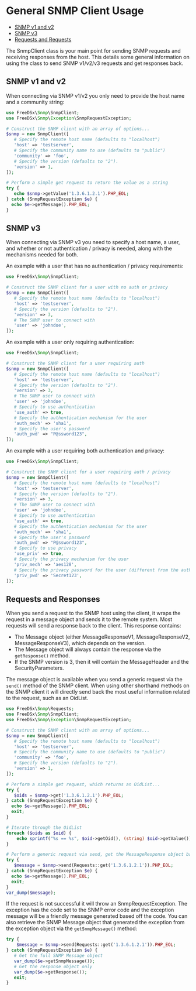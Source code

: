 General SNMP Client Usage
===================

* [SNMP v1 and v2](#snmp-v1-and-v2)
* [SNMP v3](#snmp-v3)
* [Requests and Requests](#requests-and-responses)

The SnmpClient class is your main point for sending SNMP requests and receiving responses from the host. This details
some general information on using the class to send SNMP v1/v2/v3 requests and get responses back.

## SNMP v1 and v2

When connecting via SNMP v1/v2 you only need to provide the host name and a community string:

```php
use FreeDSx\Snmp\SnmpClient;
use FreeDSx\Snmp\Exception\SnmpRequestException;

# Construct the SNMP client with an array of options...
$snmp = new SnmpClient([
   # Specify the remote host name (defaults to "localhost")
   'host' => 'testserver',
   # Specify the community name to use (defaults to "public")
   'community' => 'foo',
   # Specify the version (defaults to "2").
   'version' => 1,
]);

# Perform a simple get request to return the value as a string
try {
   echo $snmp->getValue('1.3.6.1.2.1').PHP_EOL;
} catch (SnmpRequestException $e) {
  echo $e->getMessage().PHP_EOL;
}
```

## SNMP v3

When connecting via SNMP v3 you need to specify a host name, a user, and whether or not authentication / privacy is
needed, along with the mechanisms needed for both.

An example with a user that has no authentication / privacy requirements:

```php
use FreeDSx\Snmp\SnmpClient;

# Construct the SNMP client for a user with no auth or privacy
$snmp = new SnmpClient([
   # Specify the remote host name (defaults to "localhost")
   'host' => 'testserver',
   # Specify the version (defaults to "2").
   'version' => 3,
   # The SNMP user to connect with
   'user' => 'johndoe',
]);
```

An example with a user only requiring authentication:

```php
use FreeDSx\Snmp\SnmpClient;

# Construct the SNMP client for a user requiring auth
$snmp = new SnmpClient([
   # Specify the remote host name (defaults to "localhost")
   'host' => 'testserver',
   # Specify the version (defaults to "2").
   'version' => 3,
   # The SNMP user to connect with
   'user' => 'johndoe',
   # Specify to use authentication
   'use_auth' => true,
   # Specify the authentication mechanism for the user
   'auth_mech' => 'sha1',
   # Specify the user's password
   'auth_pwd' => "P@ssword123",
]);
```

An example with a user requiring both authentication and privacy:

```php
use FreeDSx\Snmp\SnmpClient;

# Construct the SNMP client for a user requiring auth / privacy
$snmp = new SnmpClient([
   # Specify the remote host name (defaults to "localhost")
   'host' => 'testserver',
   # Specify the version (defaults to "2").
   'version' => 3,
   # The SNMP user to connect with
   'user' => 'johndoe',
   # Specify to use authentication
   'use_auth' => true,
   # Specify the authentication mechanism for the user
   'auth_mech' => 'sha1',
   # Specify the user's password
   'auth_pwd' => "P@ssword123",
   # Specify to use privacy
   'use_priv' => true,
   # Specify the privacy mechanism for the user
   'priv_mech' => 'aes128',
   # Specify the privacy password for the user (different from the authentication password)
   'priv_pwd' => 'Secret123',
]);
```

## Requests and Responses

When you send a request to the SNMP host using the client, it wraps the request in a message object and sends it to the
remote system. Most requests will send a response back to the client. This response contains:

* The Message object (either MessageResponseV1, MessageResponseV2, MessageResponseV3), which depends on the version.
* The Message object will always contain the response via the `getResponse()` method.
* If the SNMP version is 3, then it will contain the MessageHeader and the SecurityParameters.

The message object is available when you send a generic request via the `send()` method of the SNMP client. When using
other shorthand methods on the SNMP client it will directly send back the most useful information related to the request,
such as an OidList.

```php
use FreeDSx\Snmp\Requests;
use FreeDSx\Snmp\SnmpClient;
use FreeDSx\Snmp\Exception\SnmpRequestException;

# Construct the SNMP client with an array of options...
$snmp = new SnmpClient([
   # Specify the remote host name (defaults to "localhost")
   'host' => 'testserver',
   # Specify the community name to use (defaults to "public")
   'community' => 'foo',
   # Specify the version (defaults to "2").
   'version' => 1,
]);

# Perform a simple get request, which returns an OidList...
try {
   $oids = $snmp->get('1.3.6.1.2.1').PHP_EOL;
} catch (SnmpRequestException $e) {
  echo $e->getMessage().PHP_EOL;
  exit;
}

# Iterate through the OidList
foreach ($oids as $oid) {
    echo sprintf("%s == %s", $oid->getOid(), (string) $oid->getValue()).PHP_EOL;
}

# Perform a generic request via send, get the MessageResponse object back
try {
   $message = $snmp->send(Requests::get('1.3.6.1.2.1')).PHP_EOL;
} catch (SnmpRequestException $e) {
  echo $e->getMessage().PHP_EOL;
  exit;
}
var_dump($message);
```

If the request is not successful it will throw an SnmpRequestException. The exception has the code set to the SNMP error
code and the exception message will be a friendly message generated based off the code. You can also retrieve the SNMP
Message object that generated the exception from the exception object via the `getSnmpMessage()` method:

```php
try {
    $message = $snmp->send(Requests::get('1.3.6.1.2.1')).PHP_EOL;
} catch (SnmpRequestException $e) {
   # Get the full SNMP Message object
   var_dump($e->getSnmpMessage());
   # Get the response object only
   var_dump($e->getResponse());
   exit;
}
